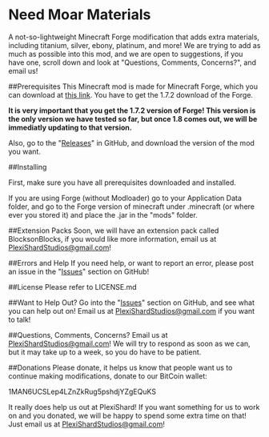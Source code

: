 Need Moar Materials
===========================

A not-so-lightweight Minecraft Forge modification that adds extra materials, including titanium, silver, ebony, platinum, and more! We are trying to add as much as possible into this mod, and we are open to suggestions, if you have one, scroll down and look at "Questions, Comments, Concerns?", and email us!

##Prerequisites
This Minecraft mod is made for Minecraft Forge, which you can download at [this link](http://files.minecraftforge.net/).
You have to get the 1.7.2 download of the Forge.

**It is very important that you get the 1.7.2 version of Forge! This version is the only version we have tested so far, but once 1.8 comes out, we will be immediatly updating to that version.**
 
Also, go to the "[Releases](https://github.com/PlexiShard/Xtra-materials-mod/releases)" in GitHub, and download the version of the mod you want.
 
##Installing
 
First, make sure you have all prerequisites downloaded and installed.
 
If you are using Forge (without Modloader) go to your Application Data folder, and go to the Forge version of minecraft  under .minecraft (or where ever you stored it) and place the .jar in the "mods" folder.

##Extension Packs
Soon, we will have an extension pack called BlocksonBlocks, if you would like more information, email us at PlexiShardStudios@gmail.com!

##Errors and Help
If you need help, or want to report an error, please post an issue in the "[Issues](https://github.com/PlexiShard/Need-Moar-Materials/issues)" section on GitHub!

##License
Please refer to LICENSE.md

##Want to Help Out?
Go into the "[Issues](https://github.com/PlexiShard/Need-Moar-Materials/issues)" section on GitHub, and see what you can help out on! Email us at PlexiShardStudios@gmail.com if you want to talk!

##Questions, Comments, Concerns?
Email us at PlexiShardStudios@gmail.com! We will try to respond as soon as we can, but it may take up to a week, so you do have to be patient.

##Donations
Please donate, it helps us know that people want us to continue making modifications, donate to our BitCoin wallet:

1MAN6UCSLep4LZnZkRug5pshdjYZgEQuKS

It really does help us out at PlexiShard!
If you want something for us to work on and you donated, we will be happy to spend some extra time on that! Just email us at PlexiShardStudios@gmail.com!
